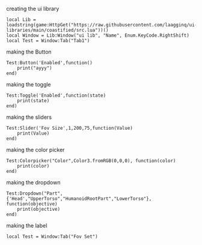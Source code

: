 creating the ui library
```
local Lib = loadstring(game:HttpGet("https://raw.githubusercontent.com/laagginq/ui-libraries/main/coastified/src.lua"))()
local Window = Lib:Window("ui lib", "Name", Enum.KeyCode.RightShift)
local Test = Window:Tab("Tab1")
```

making the Button
```
Test:Button('Enabled',function()
    print("ayyy")
end)
```
making the toggle
```
Test:Toggle('Enabled',function(state)
    print(state)
end)
```
making the sliders
```
Test:Slider('Fov Size',1,200,75,function(Value)
    print(Value)
end)
```
making the color picker
```
Test:Colorpicker("Color",Color3.fromRGB(0,0,0), function(color)
    print(color)
end)
```
making the dropdown
```
Test:Dropdown("Part",{'Head',"UpperTorso","HumanoidRootPart","LowerTorso"}, function(objective)
    print(objective)
end)
```
making the label
```
local Test = Window:Tab("Fov Set")
```
